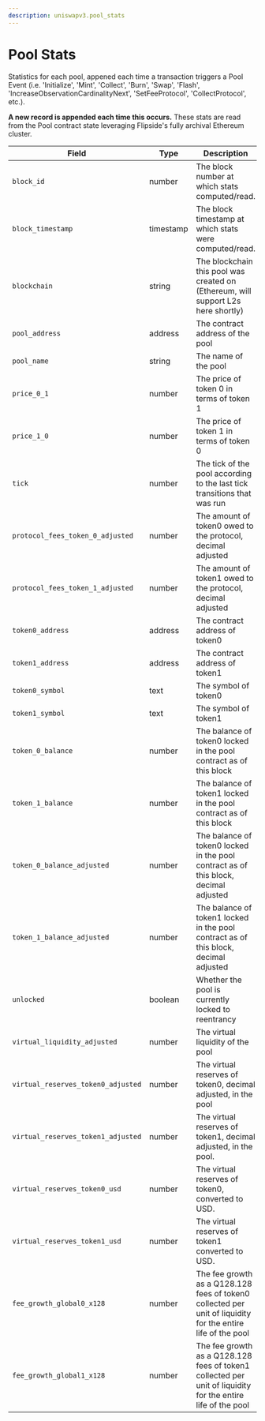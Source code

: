 ```yaml
---
description: uniswapv3.pool_stats
---
```


# Pool Stats

Statistics for each pool, appened each time a transaction triggers a Pool Event (i.e. 'Initialize', 'Mint', 'Collect', 'Burn', 'Swap', 'Flash', 'IncreaseObservationCardinalityNext', 'SetFeeProtocol', 'CollectProtocol', etc.).&#x20;

**A new record is appended each time this occurs.** These stats are read from the Pool contract state leveraging Flipside's fully archival Ethereum cluster.

| Field                              | Type      | Description                                                                                                 |
| ---------------------------------- | --------- | ----------------------------------------------------------------------------------------------------------- |
| `block_id`                         | number    | The block number at which stats computed/read.                                                              |
| `block_timestamp`                  | timestamp | The block timestamp at which stats were computed/read.                                                      |
| `blockchain`                       | string    | The blockchain this pool was created on (Ethereum, will support L2s here shortly)                           |
| `pool_address`                     | address   | The contract address of the pool                                                                            |
| `pool_name`                        | string    | The name of the pool                                                                                        |
| `price_0_1`                        | number    | The price of token 0 in terms of token 1                                                                    |
| `price_1_0`                        | number    | The price of token 1 in terms of token 0                                                                    |
| `tick`                             | number    | The tick of the pool according to the last tick transitions that was run                                    |
| `protocol_fees_token_0_adjusted`   | number    | The amount of token0 owed to the protocol, decimal adjusted                                                 |
| `protocol_fees_token_1_adjusted`   | number    | The amount of token1 owed to the protocol, decimal adjusted                                                 |
| `token0_address`                   | address   | The contract address of token0                                                                              |
| `token1_address`                   | address   | The contract address of token1                                                                              |
| `token0_symbol`                    | text      | The symbol of token0                                                                                        |
| `token1_symbol`                    | text      | The symbol of token1                                                                                        |
| `token_0_balance`                  | number    | The balance of token0 locked in the pool contract as of this block                                          |
| `token_1_balance`                  | number    | The balance of token1 locked in the pool contract as of this block                                          |
| `token_0_balance_adjusted`         | number    | The balance of token0 locked in the pool contract as of this block, decimal adjusted                        |
| `token_1_balance_adjusted`         | number    | The balance of token1 locked in the pool contract as of this block, decimal adjusted                        |
| `unlocked`                         | boolean   | Whether the pool is currently locked to reentrancy                                                          |
| `virtual_liquidity_adjusted`       | number    | The virtual liquidity of the pool                                                                           |
| `virtual_reserves_token0_adjusted` | number    | The virtual reserves of token0, decimal adjusted, in the pool                                               |
| `virtual_reserves_token1_adjusted` | number    | The virtual reserves of token1, decimal adjusted, in the pool.                                              |
| `virtual_reserves_token0_usd`      | number    | The virtual reserves of token0, converted to USD.                                                           |
| `virtual_reserves_token1_usd`      | number    | The virtual reserves of token1 converted to USD.                                                            |
| `fee_growth_global0_x128`          | number    | The fee growth as a Q128.128 fees of token0 collected per unit of liquidity for the entire life of the pool |
| `fee_growth_global1_x128`          | number    | The fee growth as a Q128.128 fees of token1 collected per unit of liquidity for the entire life of the pool |

